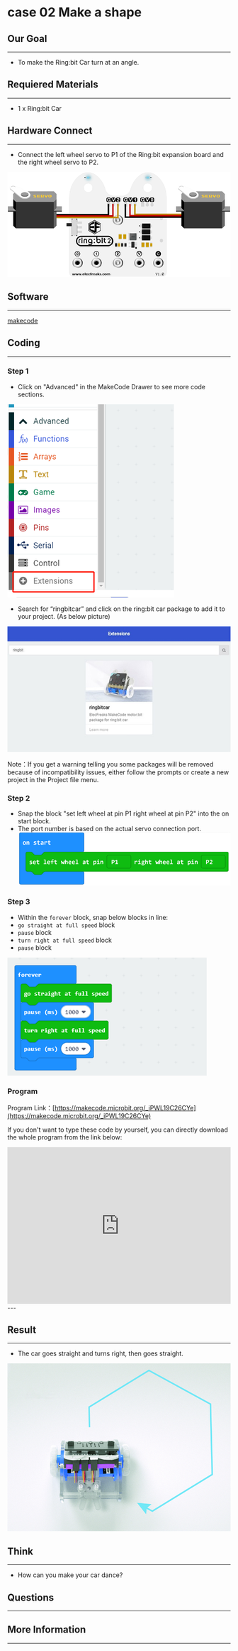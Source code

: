 # case 02 Make a shape 

## Our Goal
---
- To make the Ring:bit Car turn at an angle.

## Requiered Materials
---
- 1 x Ring:bit Car

## Hardware Connect
---
- Connect the left wheel servo to P1 of the Ring:bit expansion board and the right wheel servo to P2.

![](./images/jBVHea8.png)

## Software
---
[makecode](https://makecode.microbit.org/#)

## Coding
---
### Step 1
- Click on "Advanced" in the MakeCode Drawer to see more code sections.

![](./images/2qCyzQ7.png)

- Search for “ringbitcar” and click on the ring:bit car package to add it to your project. (As below picture)

![](./images/1Wq2Mov.jpg)

Note：If you get a warning telling you some packages will be removed because of incompatibility issues, either follow the prompts or create a new project in the Project file menu.

### Step 2

- Snap the block "set left wheel at pin P1 right wheel at pin P2" into the on start block.
- The port number is based on the actual servo connection port.
![](./images/igG5TVD.png)

### Step 3

- Within the `forever` block, snap below blocks in line:
- `go straight at full speed` block
- `pause` block
- `turn right at full speed` block
- `pause` block

![](./images/FRnGCpw.png)


### Program

Program Link：[https://makecode.microbit.org/_iPWL19C26CYe](https://makecode.microbit.org/_iPWL19C26CYe)

If you don't want to type these code by yourself, you can directly download the whole program from the link below:

<div style="position:relative;height:0;padding-bottom:70%;overflow:hidden;"><iframe style="position:absolute;top:0;left:0;width:100%;height:100%;" src="https://makecode.microbit.org/#pub:_iPWL19C26CYe" frameborder="0" sandbox="allow-popups allow-forms allow-scripts allow-same-origin"></iframe></div>  
---


## Result
---
- The car goes straight and turns right, then goes straight.


![](./images/srKhgfm.jpg)

## Think
---
- How can you make your car dance?

## Questions
---


## More Information   
---

